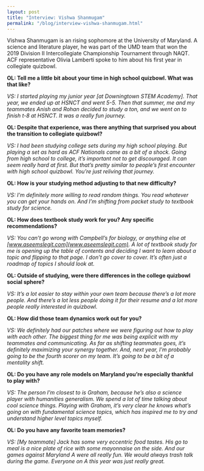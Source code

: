 ```yaml
---
layout: post
title: "Interview: Vishwa Shanmugam"
permalink: "/blog/interview-vishwa-shanmugam.html"
---
```


Vishwa Shanmugam is an rising sophomore at the University of Maryland. A science and literature player, he was part of the UMD team that won the 2019 Division II Intercollegiate Championship Tournament through NAQT. ACF representative Olivia Lamberti spoke to him about his first year in collegiate quizbowl.

**OL: Tell me a little bit about your time in high school quizbowl. What was that like?**

*VS: I started playing my junior year [at Downingtown STEM Academy]. That year, we ended up at HSNCT and went 5-5. Then that summer, me and my teammates Anish and Rohan decided to study a ton, and we went on to finish t-8 at HSNCT. It was a really fun journey.*

**OL: Despite that experience, was there anything that surprised you about the transition to collegiate quizbowl?**

*VS: I had been studying college sets during my high school playing. But playing a set as hard as ACF Nationals came as a bit of a shock. Going from high school to college, it’s important not to get discouraged. It can seem really hard at first. But that’s pretty similar to people’s first encounter with high school quizbowl. You’re just reliving that journey.*

**OL: How is your studying method adjusting to that new difficulty?**

*VS: I’m definitely more willing to read random things. You read whatever you can get your hands on. And I’m shifting from packet study to textbook study for science.*

**OL: How does textbook study work for you? Any specific recommendations?**

*VS: You can’t go wrong with Campbell’s for biology, or anything else at [www.aseemslegit.com](www.aseemslegit.com). A lot of textbook study for me is opening up the table of contents and deciding I want to learn about a topic and flipping to that page. I don’t go cover to cover. It’s often just a roadmap of topics I should look at.*

**OL: Outside of studying, were there differences in the college quizbowl social sphere?**

*VS: It’s a lot easier to stay within your own team because there’s a lot more people. And there’s a lot less people doing it for their resume and a lot more people really interested in quizbowl.*

**OL: How did those team dynamics work out for you?**

*VS: We definitely had our patches where we were figuring out how to play with each other. The biggest thing for me was being explicit with my teammates and communicating. As far as shifting teammates goes, it’s definitely maximizing your synergy together. And, next year, I’m probably going to be the fourth scorer on my team. It’s going to be a bit of a mentality shift.* 

**OL: Do you have any role models on Maryland you’re especially thankful to play with?**

*VS: The person I’m closest to is Graham, because he’s also a science player with humanities generalism. We spend a lot of time talking about cool science things. Playing with Graham, it’s very clear he knows what’s going on with fundamental science topics, which has inspired me to try and understand higher level topics myself.*

**OL: Do you have any favorite team memories?**

*VS: [My teammate] Jack has some very eccentric food tastes. His go to meal is a nice plate of rice with some mayonnaise on the side. And our games against Maryland A were all really fun. We would always trash talk during the game. Everyone on A this year was just really great.*  



